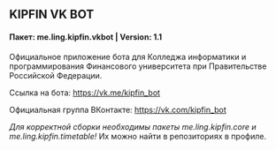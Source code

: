 ## KIPFIN VK BOT
#### Пакет: me.ling.kipfin.vkbot | Version: 1.1

Официальное приложение бота для Колледжа информатики и программирования Финансового университета при Правительстве Российской Федерации.

Ссылка на бота: https://vk.me/kipfin_bot

Официальная группа ВКонтакте: https://vk.com/kipfin_bot

_Для корректной сборки необходимы пакеты me.ling.kipfin.core и me.ling.kipfin.timetable!_ Их можно найти в репозиториях в профиле.
